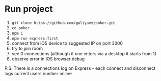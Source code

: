 # Run project

1. `git clone https://github.com/gultyaev/poker.git`
2. `cd poker`
3. `npm i`
4. `npm run express:first`
5. connect from iOS device to suggested IP on port 3000
6. try to join room
7. see 0 connections (although if one enters via a desktop it starts from 1)
8. observe error in iOS browser debug

P.S. There is a connections log on Express - each connect and disconnect logs current users number online
